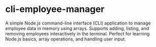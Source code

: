 # cli-employee-manager
A simple Node.js command-line interface (CLI) application to manage employee data in memory using arrays. Supports adding, listing, and removing employees interactively in the terminal. Perfect for learning Node.js basics, array operations, and handling user input.
